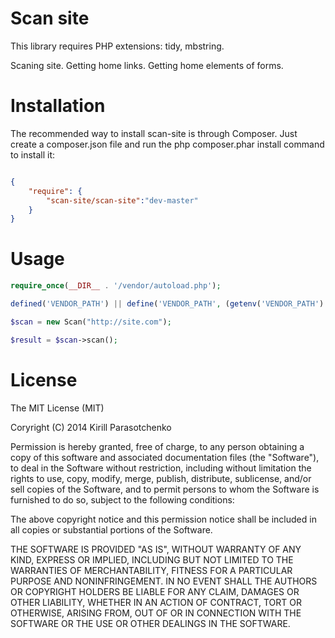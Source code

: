 Scan site
===========

This library requires PHP extensions: tidy, mbstring.

Scaning site. Getting home links. Getting home elements of forms.


Installation
==============
The recommended way to install scan-site is through Composer. Just create a composer.json file and run the php composer.phar install command to install it:
``` json

{
    "require": {
        "scan-site/scan-site":"dev-master"
    }
}
```

Usage
=======
``` php
require_once(__DIR__ . '/vendor/autoload.php');

defined('VENDOR_PATH') || define('VENDOR_PATH', (getenv('VENDOR_PATH') ? getenv('VENDOR_PATH') : __DIR__ . "/vendor"));

$scan = new Scan("http://site.com");

$result = $scan->scan();
```

License
========

The MIT License (MIT)

Coryright (C) 2014 Kirill Parasotchenko

Permission is hereby granted, free of charge, to any person obtaining a copy
of this software and associated documentation files (the "Software"), to deal
in the Software without restriction, including without limitation the rights
to use, copy, modify, merge, publish, distribute, sublicense, and/or sell
copies of the Software, and to permit persons to whom the Software is
furnished to do so, subject to the following conditions:

The above copyright notice and this permission notice shall be included in
all copies or substantial portions of the Software.

THE SOFTWARE IS PROVIDED "AS IS", WITHOUT WARRANTY OF ANY KIND, EXPRESS OR
IMPLIED, INCLUDING BUT NOT LIMITED TO THE WARRANTIES OF MERCHANTABILITY,
FITNESS FOR A PARTICULAR PURPOSE AND NONINFRINGEMENT. IN NO EVENT SHALL THE
AUTHORS OR COPYRIGHT HOLDERS BE LIABLE FOR ANY CLAIM, DAMAGES OR OTHER
LIABILITY, WHETHER IN AN ACTION OF CONTRACT, TORT OR OTHERWISE, ARISING FROM,
OUT OF OR IN CONNECTION WITH THE SOFTWARE OR THE USE OR OTHER DEALINGS IN
THE SOFTWARE.